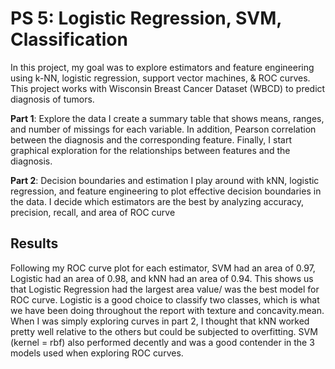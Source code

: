 # PS 5: Logistic Regression, SVM, Classification

In this project, my goal was to explore estimators and feature engineering using k-NN, logistic regression, support vector machines, & ROC curves. This project works with Wisconsin Breast Cancer Dataset (WBCD) to predict diagnosis of tumors. 

**Part 1**: Explore the data
I create a summary table that shows means, ranges, and number of missings for each variable. In addition, Pearson correlation between the diagnosis and the corresponding feature. Finally, I start graphical exploration for the relationships between features and the diagnosis.

**Part 2**: Decision boundaries and estimation
I play around with kNN, logistic regression, and feature engineering to plot effective decision boundaries in the data. I decide which estimators are the best by analyzing accuracy, precision, recall, and area of ROC curve

## Results
Following my ROC curve plot for each estimator, SVM had an area of 0.97, Logistic had an area of 0.98, and kNN had an area of 0.94. This shows us that Logistic Regression had the largest area value/ was the best model for ROC curve. Logistic is a good choice to classify two classes, which is what we have been doing throughout the report with texture and concavity.mean. When I was simply exploring curves in part 2, I thought that kNN worked pretty well relative to the others but could be subjected to overfitting. SVM (kernel = rbf) also performed decently and was a good contender in the 3 models used when exploring ROC curves.